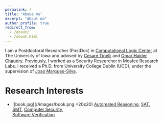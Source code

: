 ```yaml
---
permalink: /
title: "Aboue me"
excerpt: "About me"
author_profile: true
redirect_from: 
  - /about/
  - /about.html
---
```


I am a Postdoctoral Researcher (PostDoc) in 
[Computational Logic Center](http://clc.cs.uiowa.edu/site/index.shtml)
at The University of Iowa and advised by 
[Cesare Tinelli](https://homepage.cs.uiowa.edu/~tinelli/) 
and 
[Omar Haider Chaudry](https://homepage.cs.uiowa.edu/~comarhaider/). Previously, I worked as a Security Researcher in Mcafee Research Labs. I received a Ph.D. from University College Dublin (UCD), under the supervision of 
[Joao Marques-Silva](https://jpmarquessilva.github.io/).

Research Interests
======
* ![book.jpg](//images/book.png =20x20)
[Automated Reasoning](https://plato.stanford.edu/entries/reasoning-automated/), [SAT](https://en.wikipedia.org/wiki/Boolean_satisfiability_problem),
[SMT](https://en.wikipedia.org/wiki/Satisfiability_modulo_theories), 
[Computer Security](https://en.wikipedia.org/wiki/Computer_security),  
[Software Verification](https://en.wikipedia.org/wiki/Model_checking)